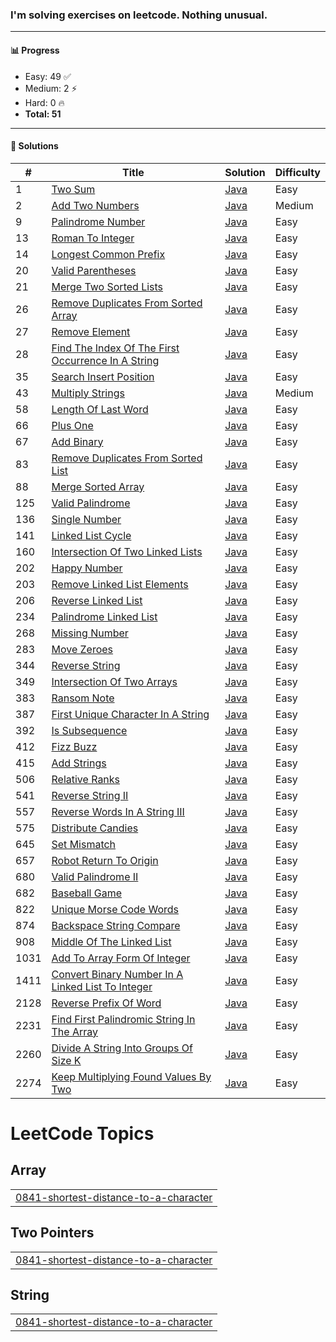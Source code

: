 ### I'm solving exercises on leetcode. Nothing unusual.
---

#### 📊 Progress

- Easy: 49 ✅  
- Medium: 2 ⚡  
- Hard: 0 🔥  
- **Total: 51**

---

#### 📘 Solutions

| #   | Title | Solution | Difficulty |
|-----|-------|----------|------------|
| 1 | [Two Sum](https://leetcode.com/problems/two-sum) | [Java](0001-two-sum) | Easy |
| 2 | [Add Two Numbers](https://leetcode.com/problems/add-two-numbers) | [Java](0002-add-two-numbers) | Medium |
| 9 | [Palindrome Number](https://leetcode.com/problems/palindrome-number) | [Java](0009-palindrome-number) | Easy |
| 13 | [Roman To Integer](https://leetcode.com/problems/roman-to-integer) | [Java](0013-roman-to-integer) | Easy |
| 14 | [Longest Common Prefix](https://leetcode.com/problems/longest-common-prefix) | [Java](0014-longest-common-prefix) | Easy |
| 20 | [Valid Parentheses](https://leetcode.com/problems/valid-parentheses) | [Java](0020-valid-parentheses) | Easy |
| 21 | [Merge Two Sorted Lists](https://leetcode.com/problems/merge-two-sorted-lists) | [Java](0021-merge-two-sorted-lists) | Easy |
| 26 | [Remove Duplicates From Sorted Array](https://leetcode.com/problems/remove-duplicates-from-sorted-array) | [Java](0026-remove-duplicates-from-sorted-array) | Easy |
| 27 | [Remove Element](https://leetcode.com/problems/remove-element) | [Java](0027-remove-element) | Easy |
| 28 | [Find The Index Of The First Occurrence In A String](https://leetcode.com/problems/find-the-index-of-the-first-occurrence-in-a-string) | [Java](0028-find-the-index-of-the-first-occurrence-in-a-string) | Easy |
| 35 | [Search Insert Position](https://leetcode.com/problems/search-insert-position) | [Java](0035-search-insert-position) | Easy |
| 43 | [Multiply Strings](https://leetcode.com/problems/multiply-strings) | [Java](0043-multiply-strings) | Medium |
| 58 | [Length Of Last Word](https://leetcode.com/problems/length-of-last-word) | [Java](0058-length-of-last-word) | Easy |
| 66 | [Plus One](https://leetcode.com/problems/plus-one) | [Java](0066-plus-one) | Easy |
| 67 | [Add Binary](https://leetcode.com/problems/add-binary) | [Java](0067-add-binary) | Easy |
| 83 | [Remove Duplicates From Sorted List](https://leetcode.com/problems/remove-duplicates-from-sorted-list) | [Java](0083-remove-duplicates-from-sorted-list) | Easy |
| 88 | [Merge Sorted Array](https://leetcode.com/problems/merge-sorted-array) | [Java](0088-merge-sorted-array) | Easy |
| 125 | [Valid Palindrome](https://leetcode.com/problems/valid-palindrome) | [Java](0125-valid-palindrome) | Easy |
| 136 | [Single Number](https://leetcode.com/problems/single-number) | [Java](0136-single-number) | Easy |
| 141 | [Linked List Cycle](https://leetcode.com/problems/linked-list-cycle) | [Java](0141-linked-list-cycle) | Easy |
| 160 | [Intersection Of Two Linked Lists](https://leetcode.com/problems/intersection-of-two-linked-lists) | [Java](0160-intersection-of-two-linked-lists) | Easy |
| 202 | [Happy Number](https://leetcode.com/problems/happy-number) | [Java](0202-happy-number) | Easy |
| 203 | [Remove Linked List Elements](https://leetcode.com/problems/remove-linked-list-elements) | [Java](0203-remove-linked-list-elements) | Easy |
| 206 | [Reverse Linked List](https://leetcode.com/problems/reverse-linked-list) | [Java](0206-reverse-linked-list) | Easy |
| 234 | [Palindrome Linked List](https://leetcode.com/problems/palindrome-linked-list) | [Java](0234-palindrome-linked-list) | Easy |
| 268 | [Missing Number](https://leetcode.com/problems/missing-number) | [Java](0268-missing-number) | Easy |
| 283 | [Move Zeroes](https://leetcode.com/problems/move-zeroes) | [Java](0283-move-zeroes) | Easy |
| 344 | [Reverse String](https://leetcode.com/problems/reverse-string) | [Java](0344-reverse-string) | Easy |
| 349 | [Intersection Of Two Arrays](https://leetcode.com/problems/intersection-of-two-arrays) | [Java](0349-intersection-of-two-arrays) | Easy |
| 383 | [Ransom Note](https://leetcode.com/problems/ransom-note) | [Java](0383-ransom-note) | Easy |
| 387 | [First Unique Character In A String](https://leetcode.com/problems/first-unique-character-in-a-string) | [Java](0387-first-unique-character-in-a-string) | Easy |
| 392 | [Is Subsequence](https://leetcode.com/problems/is-subsequence) | [Java](0392-is-subsequence) | Easy |
| 412 | [Fizz Buzz](https://leetcode.com/problems/fizz-buzz) | [Java](0412-fizz-buzz) | Easy |
| 415 | [Add Strings](https://leetcode.com/problems/add-strings) | [Java](0415-add-strings) | Easy |
| 506 | [Relative Ranks](https://leetcode.com/problems/relative-ranks) | [Java](0506-relative-ranks) | Easy |
| 541 | [Reverse String II](https://leetcode.com/problems/reverse-string-ii) | [Java](0541-reverse-string-ii) | Easy |
| 557 | [Reverse Words In A String III](https://leetcode.com/problems/reverse-words-in-a-string-iii) | [Java](0557-reverse-words-in-a-string-iii) | Easy |
| 575 | [Distribute Candies](https://leetcode.com/problems/distribute-candies) | [Java](0575-distribute-candies) | Easy |
| 645 | [Set Mismatch](https://leetcode.com/problems/set-mismatch) | [Java](0645-set-mismatch) | Easy |
| 657 | [Robot Return To Origin](https://leetcode.com/problems/robot-return-to-origin) | [Java](0657-robot-return-to-origin) | Easy |
| 680 | [Valid Palindrome II](https://leetcode.com/problems/valid-palindrome-ii) | [Java](0680-valid-palindrome-ii) | Easy |
| 682 | [Baseball Game](https://leetcode.com/problems/baseball-game) | [Java](0682-baseball-game) | Easy |
| 822 | [Unique Morse Code Words](https://leetcode.com/problems/unique-morse-code-words) | [Java](0822-unique-morse-code-words) | Easy |
| 874 | [Backspace String Compare](https://leetcode.com/problems/backspace-string-compare) | [Java](0874-backspace-string-compare) | Easy |
| 908 | [Middle Of The Linked List](https://leetcode.com/problems/middle-of-the-linked-list) | [Java](0908-middle-of-the-linked-list) | Easy |
| 1031 | [Add To Array Form Of Integer](https://leetcode.com/problems/add-to-array-form-of-integer) | [Java](1031-add-to-array-form-of-integer) | Easy |
| 1411 | [Convert Binary Number In A Linked List To Integer](https://leetcode.com/problems/convert-binary-number-in-a-linked-list-to-integer) | [Java](1411-convert-binary-number-in-a-linked-list-to-integer) | Easy |
| 2128 | [Reverse Prefix Of Word](https://leetcode.com/problems/reverse-prefix-of-word) | [Java](2128-reverse-prefix-of-word) | Easy |
| 2231 | [Find First Palindromic String In The Array](https://leetcode.com/problems/find-first-palindromic-string-in-the-array) | [Java](2231-find-first-palindromic-string-in-the-array) | Easy |
| 2260 | [Divide A String Into Groups Of Size K](https://leetcode.com/problems/divide-a-string-into-groups-of-size-k) | [Java](2260-divide-a-string-into-groups-of-size-k) | Easy |
| 2274 | [Keep Multiplying Found Values By Two](https://leetcode.com/problems/keep-multiplying-found-values-by-two) | [Java](2274-keep-multiplying-found-values-by-two) | Easy |

<!---LeetCode Topics Start-->
# LeetCode Topics
## Array
|  |
| ------- |
| [0841-shortest-distance-to-a-character](https://github.com/Gushchin-A/my-kata-in-leetcode/tree/master/0841-shortest-distance-to-a-character) |
## Two Pointers
|  |
| ------- |
| [0841-shortest-distance-to-a-character](https://github.com/Gushchin-A/my-kata-in-leetcode/tree/master/0841-shortest-distance-to-a-character) |
## String
|  |
| ------- |
| [0841-shortest-distance-to-a-character](https://github.com/Gushchin-A/my-kata-in-leetcode/tree/master/0841-shortest-distance-to-a-character) |
<!---LeetCode Topics End-->